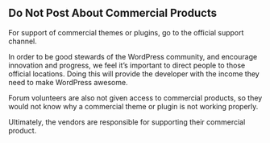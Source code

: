 ## Do Not Post About Commercial Products

For support of commercial themes or plugins, go to the official support channel.

In order to be good stewards of the WordPress community, and encourage innovation and progress, we feel it’s important to direct people to those official locations. Doing this will provide the developer with the income they need to make WordPress awesome.

Forum volunteers are also not given access to commercial products, so they would not know why a commercial theme or plugin is not working properly.

Ultimately, the vendors are responsible for supporting their commercial product.
